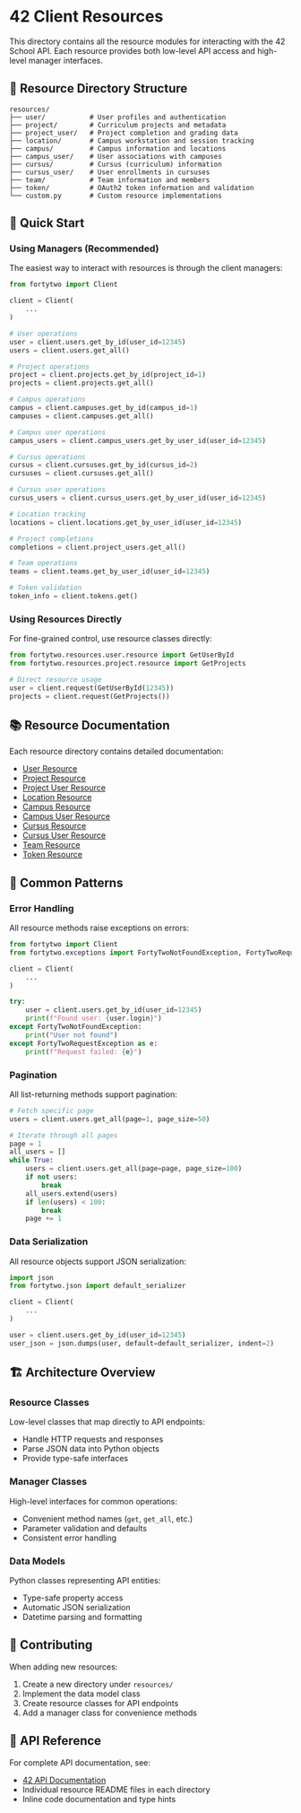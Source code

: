 # 42 Client Resources

This directory contains all the resource modules for interacting with the 42 School API. Each resource provides both low-level API access and high-level manager interfaces.

## 📁 Resource Directory Structure

```
resources/
├── user/           # User profiles and authentication
├── project/        # Curriculum projects and metadata
├── project_user/   # Project completion and grading data
├── location/       # Campus workstation and session tracking
├── campus/         # Campus information and locations
├── campus_user/    # User associations with campuses
├── cursus/         # Cursus (curriculum) information
├── cursus_user/    # User enrollments in cursuses
├── team/           # Team information and members
├── token/          # OAuth2 token information and validation
└── custom.py       # Custom resource implementations
```

## 🚀 Quick Start

### Using Managers (Recommended)
The easiest way to interact with resources is through the client managers:

```python
from fortytwo import Client

client = Client(
    ...
)

# User operations
user = client.users.get_by_id(user_id=12345)
users = client.users.get_all()

# Project operations
project = client.projects.get_by_id(project_id=1)
projects = client.projects.get_all()

# Campus operations
campus = client.campuses.get_by_id(campus_id=1)
campuses = client.campuses.get_all()

# Campus user operations
campus_users = client.campus_users.get_by_user_id(user_id=12345)

# Cursus operations
cursus = client.cursuses.get_by_id(cursus_id=2)
cursuses = client.cursuses.get_all()

# Cursus user operations
cursus_users = client.cursus_users.get_by_user_id(user_id=12345)

# Location tracking
locations = client.locations.get_by_user_id(user_id=12345)

# Project completions
completions = client.project_users.get_all()

# Team operations
teams = client.teams.get_by_user_id(user_id=12345)

# Token validation
token_info = client.tokens.get()
```

### Using Resources Directly
For fine-grained control, use resource classes directly:

```python
from fortytwo.resources.user.resource import GetUserById
from fortytwo.resources.project.resource import GetProjects

# Direct resource usage
user = client.request(GetUserById(12345))
projects = client.request(GetProjects())
```

## 📚 Resource Documentation

Each resource directory contains detailed documentation:

* [User Resource](user/README.md)
* [Project Resource](project/README.md)
* [Project User Resource](project_user/README.md)
* [Location Resource](location/README.md)
* [Campus Resource](campus/README.md)
* [Campus User Resource](campus_user/README.md)
* [Cursus Resource](cursus/README.md)
* [Cursus User Resource](cursus_user/README.md)
* [Team Resource](team/README.md)
* [Token Resource](token/README.md)

## 🔧 Common Patterns

### Error Handling
All resource methods raise exceptions on errors:

```python
from fortytwo import Client
from fortytwo.exceptions import FortyTwoNotFoundException, FortyTwoRequestException

client = Client(
    ...
)

try:
    user = client.users.get_by_id(user_id=12345)
    print(f"Found user: {user.login}")
except FortyTwoNotFoundException:
    print("User not found")
except FortyTwoRequestException as e:
    print(f"Request failed: {e}")
```

### Pagination
All list-returning methods support pagination:

```python
# Fetch specific page
users = client.users.get_all(page=1, page_size=50)

# Iterate through all pages
page = 1
all_users = []
while True:
    users = client.users.get_all(page=page, page_size=100)
    if not users:
        break
    all_users.extend(users)
    if len(users) < 100:
        break
    page += 1
```

### Data Serialization
All resource objects support JSON serialization:

```python
import json
from fortytwo.json import default_serializer

client = Client(
    ...
)

user = client.users.get_by_id(user_id=12345)
user_json = json.dumps(user, default=default_serializer, indent=2)
```

## 🏗️ Architecture Overview

### Resource Classes
Low-level classes that map directly to API endpoints:
- Handle HTTP requests and responses
- Parse JSON data into Python objects
- Provide type-safe interfaces

### Manager Classes
High-level interfaces for common operations:
- Convenient method names (`get`, `get_all`, etc.)
- Parameter validation and defaults
- Consistent error handling

### Data Models
Python classes representing API entities:
- Type-safe property access
- Automatic JSON serialization
- Datetime parsing and formatting

## 🤝 Contributing

When adding new resources:

1. Create a new directory under `resources/`
2. Implement the data model class
3. Create resource classes for API endpoints
4. Add a manager class for convenience methods

## 📖 API Reference

For complete API documentation, see:
- [42 API Documentation](https://api.intra.42.fr/apidoc)
- Individual resource README files in each directory
- Inline code documentation and type hints
